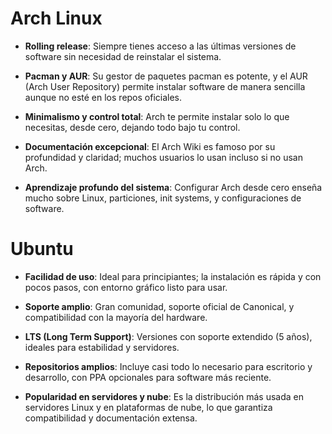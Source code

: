 # Arch Linux

- **Rolling release**: Siempre tienes acceso a las últimas versiones de software sin necesidad de reinstalar el sistema.

- **Pacman y AUR**: Su gestor de paquetes pacman es potente, y el AUR (Arch User Repository) permite instalar software de manera sencilla aunque no esté en los repos oficiales.

- **Minimalismo y control total**: Arch te permite instalar solo lo que necesitas, desde cero, dejando todo bajo tu control.

- **Documentación excepcional**: El Arch Wiki es famoso por su profundidad y claridad; muchos usuarios lo usan incluso si no usan Arch.

- **Aprendizaje profundo del sistema**: Configurar Arch desde cero enseña mucho sobre Linux, particiones, init systems, y configuraciones de software.

# Ubuntu

- **Facilidad de uso**: Ideal para principiantes; la instalación es rápida y con pocos pasos, con entorno gráfico listo para usar.

- **Soporte amplio**: Gran comunidad, soporte oficial de Canonical, y compatibilidad con la mayoría del hardware.

- **LTS (Long Term Support)**: Versiones con soporte extendido (5 años), ideales para estabilidad y servidores.

- **Repositorios amplios**: Incluye casi todo lo necesario para escritorio y desarrollo, con PPA opcionales para software más reciente.

- **Popularidad en servidores y nube**: Es la distribución más usada en servidores Linux y en plataformas de nube, lo que garantiza compatibilidad y documentación extensa. 
